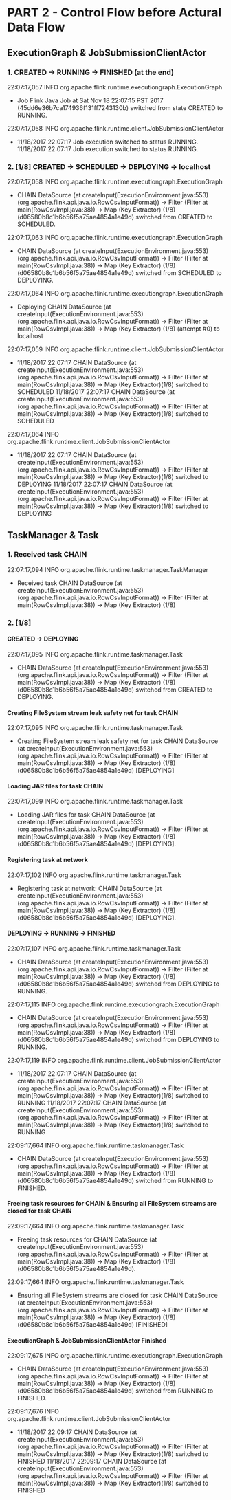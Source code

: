 # PART 2 - Control Flow before Actural Data Flow

## ExecutionGraph & JobSubmissionClientActor
### 1. CREATED -> RUNNING -> FINISHED (at the end)
22:07:17,057 INFO  org.apache.flink.runtime.executiongraph.ExecutionGraph        
- Job Flink Java Job at Sat Nov 18 22:07:15 PST 2017 (45dd6e36b7ca174936f131ff7243130b) switched from state CREATED to RUNNING.

22:07:17,058 INFO  org.apache.flink.runtime.client.JobSubmissionClientActor      
- 11/18/2017 22:07:17	Job execution switched to status RUNNING.
11/18/2017 22:07:17	Job execution switched to status RUNNING.

### 2. [1/8] CREATED -> SCHEDULED -> DEPLOYING -> localhost
22:07:17,058 INFO  org.apache.flink.runtime.executiongraph.ExecutionGraph        
- CHAIN DataSource (at createInput(ExecutionEnvironment.java:553) (org.apache.flink.api.java.io.RowCsvInputFormat)) -> Filter (Filter at main(RowCsvImpl.java:38)) -> Map (Key Extractor) (1/8) (d06580b8c1b6b56f5a75ae4854a1e49d) switched from CREATED to SCHEDULED.

22:07:17,063 INFO  org.apache.flink.runtime.executiongraph.ExecutionGraph        
- CHAIN DataSource (at createInput(ExecutionEnvironment.java:553) (org.apache.flink.api.java.io.RowCsvInputFormat)) -> Filter (Filter at main(RowCsvImpl.java:38)) -> Map (Key Extractor) (1/8) (d06580b8c1b6b56f5a75ae4854a1e49d) switched from SCHEDULED to DEPLOYING.

22:07:17,064 INFO  org.apache.flink.runtime.executiongraph.ExecutionGraph        
- Deploying CHAIN DataSource (at createInput(ExecutionEnvironment.java:553) (org.apache.flink.api.java.io.RowCsvInputFormat)) -> Filter (Filter at main(RowCsvImpl.java:38)) -> Map (Key Extractor) (1/8) (attempt #0) to localhost

22:07:17,059 INFO  org.apache.flink.runtime.client.JobSubmissionClientActor      
- 11/18/2017 22:07:17	CHAIN DataSource (at createInput(ExecutionEnvironment.java:553) (org.apache.flink.api.java.io.RowCsvInputFormat)) -> Filter (Filter at main(RowCsvImpl.java:38)) -> Map (Key Extractor)(1/8) switched to SCHEDULED 
11/18/2017 22:07:17	CHAIN DataSource (at createInput(ExecutionEnvironment.java:553) (org.apache.flink.api.java.io.RowCsvInputFormat)) -> Filter (Filter at main(RowCsvImpl.java:38)) -> Map (Key Extractor)(1/8) switched to SCHEDULED 

22:07:17,064 INFO  org.apache.flink.runtime.client.JobSubmissionClientActor      
- 11/18/2017 22:07:17	CHAIN DataSource (at createInput(ExecutionEnvironment.java:553) (org.apache.flink.api.java.io.RowCsvInputFormat)) -> Filter (Filter at main(RowCsvImpl.java:38)) -> Map (Key Extractor)(1/8) switched to DEPLOYING 
11/18/2017 22:07:17	CHAIN DataSource (at createInput(ExecutionEnvironment.java:553) (org.apache.flink.api.java.io.RowCsvInputFormat)) -> Filter (Filter at main(RowCsvImpl.java:38)) -> Map (Key Extractor)(1/8) switched to DEPLOYING 


## TaskManager & Task
### 1. Received task CHAIN

22:07:17,094 INFO  org.apache.flink.runtime.taskmanager.TaskManager              
- Received task CHAIN DataSource (at createInput(ExecutionEnvironment.java:553) (org.apache.flink.api.java.io.RowCsvInputFormat)) -> Filter (Filter at main(RowCsvImpl.java:38)) -> Map (Key Extractor) (1/8)

### 2. [1/8] 
#### CREATED -> DEPLOYING
22:07:17,095 INFO  org.apache.flink.runtime.taskmanager.Task                     
- CHAIN DataSource (at createInput(ExecutionEnvironment.java:553) (org.apache.flink.api.java.io.RowCsvInputFormat)) -> Filter (Filter at main(RowCsvImpl.java:38)) -> Map (Key Extractor) (1/8) (d06580b8c1b6b56f5a75ae4854a1e49d) switched from CREATED to DEPLOYING.

#### Creating FileSystem stream leak safety net for task CHAIN
22:07:17,095 INFO  org.apache.flink.runtime.taskmanager.Task                     
- Creating FileSystem stream leak safety net for task CHAIN DataSource (at createInput(ExecutionEnvironment.java:553) (org.apache.flink.api.java.io.RowCsvInputFormat)) -> Filter (Filter at main(RowCsvImpl.java:38)) -> Map (Key Extractor) (1/8) (d06580b8c1b6b56f5a75ae4854a1e49d) [DEPLOYING]

#### Loading JAR files for task CHAIN
22:07:17,099 INFO  org.apache.flink.runtime.taskmanager.Task                     
- Loading JAR files for task CHAIN DataSource (at createInput(ExecutionEnvironment.java:553) (org.apache.flink.api.java.io.RowCsvInputFormat)) -> Filter (Filter at main(RowCsvImpl.java:38)) -> Map (Key Extractor) (1/8) (d06580b8c1b6b56f5a75ae4854a1e49d) [DEPLOYING].

#### Registering task at network
22:07:17,102 INFO  org.apache.flink.runtime.taskmanager.Task                     
- Registering task at network: CHAIN DataSource (at createInput(ExecutionEnvironment.java:553) (org.apache.flink.api.java.io.RowCsvInputFormat)) -> Filter (Filter at main(RowCsvImpl.java:38)) -> Map (Key Extractor) (1/8) (d06580b8c1b6b56f5a75ae4854a1e49d) [DEPLOYING].

#### DEPLOYING -> RUNNING -> FINISHED
22:07:17,107 INFO  org.apache.flink.runtime.taskmanager.Task                     
- CHAIN DataSource (at createInput(ExecutionEnvironment.java:553) (org.apache.flink.api.java.io.RowCsvInputFormat)) -> Filter (Filter at main(RowCsvImpl.java:38)) -> Map (Key Extractor) (1/8) (d06580b8c1b6b56f5a75ae4854a1e49d) switched from DEPLOYING to RUNNING.

22:07:17,115 INFO  org.apache.flink.runtime.executiongraph.ExecutionGraph        
- CHAIN DataSource (at createInput(ExecutionEnvironment.java:553) (org.apache.flink.api.java.io.RowCsvInputFormat)) -> Filter (Filter at main(RowCsvImpl.java:38)) -> Map (Key Extractor) (1/8) (d06580b8c1b6b56f5a75ae4854a1e49d) switched from DEPLOYING to RUNNING.

22:07:17,119 INFO  org.apache.flink.runtime.client.JobSubmissionClientActor      
- 11/18/2017 22:07:17	CHAIN DataSource (at createInput(ExecutionEnvironment.java:553) (org.apache.flink.api.java.io.RowCsvInputFormat)) -> Filter (Filter at main(RowCsvImpl.java:38)) -> Map (Key Extractor)(1/8) switched to RUNNING 
11/18/2017 22:07:17	CHAIN DataSource (at createInput(ExecutionEnvironment.java:553) (org.apache.flink.api.java.io.RowCsvInputFormat)) -> Filter (Filter at main(RowCsvImpl.java:38)) -> Map (Key Extractor)(1/8) switched to RUNNING 

22:09:17,664 INFO  org.apache.flink.runtime.taskmanager.Task                     
- CHAIN DataSource (at createInput(ExecutionEnvironment.java:553) (org.apache.flink.api.java.io.RowCsvInputFormat)) -> Filter (Filter at main(RowCsvImpl.java:38)) -> Map (Key Extractor) (1/8) (d06580b8c1b6b56f5a75ae4854a1e49d) switched from RUNNING to FINISHED.

#### Freeing task resources for CHAIN & Ensuring all FileSystem streams are closed for task CHAIN
22:09:17,664 INFO  org.apache.flink.runtime.taskmanager.Task                     
- Freeing task resources for CHAIN DataSource (at createInput(ExecutionEnvironment.java:553) (org.apache.flink.api.java.io.RowCsvInputFormat)) -> Filter (Filter at main(RowCsvImpl.java:38)) -> Map (Key Extractor) (1/8) (d06580b8c1b6b56f5a75ae4854a1e49d).

22:09:17,664 INFO  org.apache.flink.runtime.taskmanager.Task                     
- Ensuring all FileSystem streams are closed for task CHAIN DataSource (at createInput(ExecutionEnvironment.java:553) (org.apache.flink.api.java.io.RowCsvInputFormat)) -> Filter (Filter at main(RowCsvImpl.java:38)) -> Map (Key Extractor) (1/8) (d06580b8c1b6b56f5a75ae4854a1e49d) [FINISHED]

#### ExecutionGraph & JobSubmissionClientActor Finished
22:09:17,675 INFO  org.apache.flink.runtime.executiongraph.ExecutionGraph        
- CHAIN DataSource (at createInput(ExecutionEnvironment.java:553) (org.apache.flink.api.java.io.RowCsvInputFormat)) -> Filter (Filter at main(RowCsvImpl.java:38)) -> Map (Key Extractor) (1/8) (d06580b8c1b6b56f5a75ae4854a1e49d) switched from RUNNING to FINISHED.

22:09:17,676 INFO  org.apache.flink.runtime.client.JobSubmissionClientActor      
- 11/18/2017 22:09:17	CHAIN DataSource (at createInput(ExecutionEnvironment.java:553) (org.apache.flink.api.java.io.RowCsvInputFormat)) -> Filter (Filter at main(RowCsvImpl.java:38)) -> Map (Key Extractor)(1/8) switched to FINISHED 
11/18/2017 22:09:17	CHAIN DataSource (at createInput(ExecutionEnvironment.java:553) (org.apache.flink.api.java.io.RowCsvInputFormat)) -> Filter (Filter at main(RowCsvImpl.java:38)) -> Map (Key Extractor)(1/8) switched to FINISHED 

